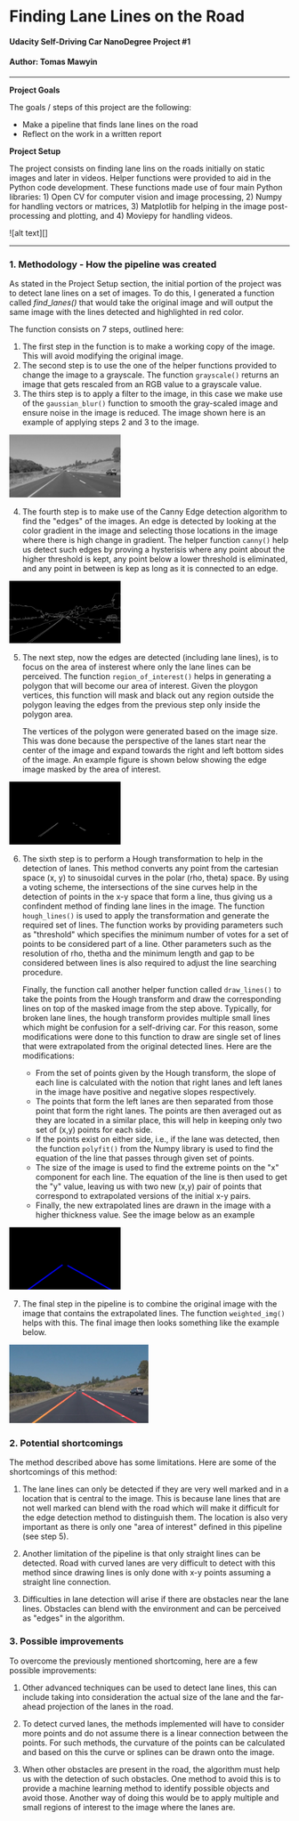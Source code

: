 # **Finding Lane Lines on the Road** 

#### Udacity Self-Driving Car NanoDegree Project #1
#### Author: Tomas Mawyin

---

**Project Goals**

The goals / steps of this project are the following:
* Make a pipeline that finds lane lines on the road
* Reflect on the work in a written report

**Project Setup**

The project consists on finding lane lins on the roads initially on static images and later in videos. Helper functions were provided to aid in the Python code development. These functions made use of four main Python libraries: 1) Open CV for computer vision and image processing, 2) Numpy for handling vectors or matrices, 3) Matplotlib for helping in the image post-processing and plotting, and 4) Moviepy for handling videos. 

[//]: # (Image References)

[image1]: ./writeup_Images/gray_image.jpg "Grayscale + Gaussian Blur"
![alt text][]

---

### 1. Methodology - How the pipeline was created

As stated in the Project Setup section, the initial portion of the project was to detect lane lines on a set of images. To do this, I generated a function called _find_\__lanes()_ that would take the original image and will output the same image with the lines detected and highlighted in red color. 

The function consists on 7 steps, outlined here:
1. The first step in the function is to make a working copy of the image. This will avoid modifying the original image.
2. The second step is to use the one of the helper functions provided to change the image to a grayscale. The function `grayscale()` returns an image that gets rescaled from an RGB value to a grayscale value.
3. The thirs step is to apply a filter to the image, in this case we make use of the `gaussian_blur()` function to smooth the gray-scaled image and ensure noise in the image is reduced. The image shown here is an example of applying steps 2 and 3 to the image.
<img src="./writeup_Images/gray_image.jpg" alt="Grayscale" width="200"/>

4. The fourth step is to make use of the Canny Edge detection algorithm to find the "edges" of the images. An edge is detected by looking at the color gradient in the image and selecting those locations in the image where there is high change in gradient. The helper function `canny()` help us detect such edges by proving a hysterisis where any point about the higher threshold is kept, any point below a lower threshold is eliminated, and any point in between is kep as long as it is connected to an edge.
<img src="./writeup_Images/edges_image.jpg" alt="Edges" width="200"/>

5. The next step, now the edges are detected (including lane lines), is to focus on the area of insterest where only the lane lines can be perceived. The function `region_of_interest()` helps in generating a polygon that will become our area of interest. Given the ploygon vertices, this function will mask and black out any region outside the polygon leaving the edges from the previous step only inside the polygon area.

	The vertices of the polygon were generated based on the image size. This was done because the perspective of the lanes start near the center of the image and expand towards the right and left bottom sides of the image. An example figure is shown below showing the edge image masked by the area of interest. 
<img src="./writeup_Images/region_image.jpg" alt="Region" width="200"/>

6. The sixth step is to perform a Hough transformation to help in the detection of lanes. This method converts any point from the cartesian space (x, y) to sinusoidal curves in the polar (rho, theta) space. By using a voting scheme, the intersections of the sine curves help in the detection of points in the x-y space that form a line, thus giving us a confindent method of finding lane lines in the image. The function `hough_lines()` is used to apply the transformation and generate the required set of lines. The function works by providing parameters such as "threshold" which specifies the minimum number of votes for a set of points to be considered part of a line. Other parameters such as the resolution of rho, thetha and the minimum length and gap to be considered between lines is also required to adjust the line searching procedure.

	Finally, the function call another helper function called `draw_lines()` to take the points from the Hough transform and draw the corresponding lines on top of the masked image from the step above. Typically, for broken lane lines, the hough transform provides multiple small lines which might be confusion for a self-driving car. For this reason, some modifications were done to this function to draw are single set of lines that were extrapolated from the original detected lines. Here are the modifications:

	* From the set of points given by the Hough transform, the slope of each line is calculated with the notion that right lanes and left lanes in the image have positive and negative slopes respectively.
	* The points that form the left lanes are then separated from those point that form the right lanes. The points are then averaged out as they are located in a similar place, this will help in keeping only two set of (x,y) points for each side.
	* If the points exist on either side, i.e., if the lane was detected, then the function `polyfit()` from the Numpy library is used to find the equation of the line that passes through given set of points.
	* The size of the image is used to find the extreme points on the "x" component for each line. The equation of the line is then used to get the "y" value, leaving us with two new (x,y) pair of points that correspond to extrapolated versions of the initial x-y pairs.
	* Finally, the new extrapolated lines are drawn in the image with a higher thickness value. See the image below as an example

  <img src="./writeup_Images/line_image.jpg" alt="Region" width="200"/>

7. The final step in the pipeline is to combine the original image with the image that contains the extrapolated lines. The function `weighted_img()` helps with this. The final image then looks something like the example below.
<img src="./writeup_Images/final_image.jpg" alt="Final" width="250"/>

### 2. Potential shortcomings

The method described above has some limitations. Here are some of the shortcomings of this method:

1. The lane lines can only be detected if they are very well marked and in a location that is central to the image. This is because lane lines that are not well marked can blend with the road which will make it difficult for the edge detection method to distinguish them. The location is also very important as there is only one "area of interest" defined in this pipeline (see step 5).

2. Another limitation of the pipeline is that only straight lines can be detected. Road with curved lanes are very difficult to detect with this method since drawing lines is only done with x-y points assuming a straight line connection.

3. Difficulties in lane detection will arise if there are obstacles near the lane lines. Obstacles can blend with the environment and can be perceived as "edges" in the algorithm.

### 3. Possible improvements 

To overcome the previously mentioned shortcoming, here are a few possible improvements:

1. Other advanced techniques can be used to detect lane lines, this can include taking into consideration the actual size of the lane and the far-ahead projection of the lanes in the road.

2. To detect curved lanes, the methods implemented will have to consider more points and do not assume there is a linear connection between the points. For such methods, the curvature of the points can be calculated and based on this the curve or splines can be drawn onto the image.

3. When other obstacles are present in the road, the algorithm must help us with the detection of such obstacles. One method to avoid this is to provide a machine learning method to identify possible objects and avoid those. Another way of doing this would be to apply multiple and small regions of interest to the image where the lanes are.
